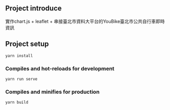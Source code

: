 ## Project introduce
實作chart.js + leaflet + 串接臺北市資料大平台的YouBike臺北市公共自行車即時資訊

## Project setup
```
yarn install
```

### Compiles and hot-reloads for development
```
yarn run serve
```

### Compiles and minifies for production
```
yarn build
```
